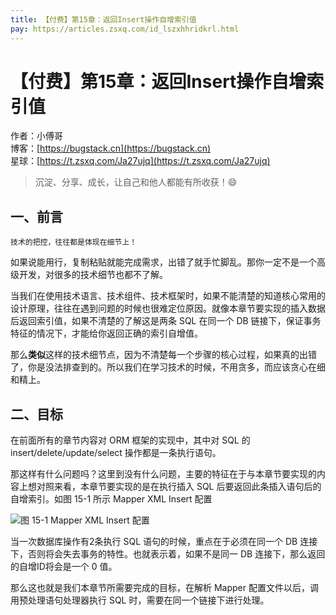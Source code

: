 ```yaml
---
title: 【付费】第15章：返回Insert操作自增索引值
pay: https://articles.zsxq.com/id_lszxhhridkrl.html
---
```


# 【付费】第15章：返回Insert操作自增索引值

作者：小傅哥
<br/>博客：[https://bugstack.cn](https://bugstack.cn)
<br/>星球：[https://t.zsxq.com/Ja27ujq](https://t.zsxq.com/Ja27ujq)

> 沉淀、分享、成长，让自己和他人都能有所收获！😄

## 一、前言

`技术的把控，往往都是体现在细节上！`

如果说能用行，复制粘贴就能完成需求，出错了就手忙脚乱。那你一定不是一个高级开发，对很多的技术细节也都不了解。

当我们在使用技术语言、技术组件、技术框架时，如果不能清楚的知道核心常用的设计原理，往往在遇到问题的时候也很难定位原因。就像本章节要实现的插入数据后返回索引值，如果不清楚的了解这是两条 SQL 在同一个 DB 链接下，保证事务特征的情况下，才能给你返回正确的索引自增值。

那么**类似**这样的技术细节点，因为不清楚每一个步骤的核心过程，如果真的出错了，你是没法排查到的。所以我们在学习技术的时候，不用贪多，而应该贪心在细和精上。

## 二、目标

在前面所有的章节内容对 ORM 框架的实现中，其中对 SQL 的 insert/delete/update/select 操作都是一条执行语句。

那这样有什么问题吗？这里到没有什么问题，主要的特征在于与本章节要实现的内容上想对照来看，本章节要实现的是在执行插入 SQL 后要返回此条插入语句后的自增索引。如图 15-1 所示 Mapper XML Insert 配置

![图 15-1 Mapper XML Insert 配置](https://bugstack.cn/images/article/spring/mybatis-220627-01.png)

当一次数据库操作有2条执行 SQL 语句的时候，重点在于必须在同一个 DB 连接下，否则将会失去事务的特性。也就表示着，如果不是同一 DB 连接下，那么返回的自增ID将会是一个 0 值。

那么这也就是我们本章节所需要完成的目标，在解析 Mapper 配置文件以后，调用预处理语句处理器执行 SQL 时，需要在同一个链接下进行处理。
